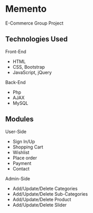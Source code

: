 # Memento
E-Commerce Group Project

## Technologies Used
Front-End
- HTML
- CSS, Bootstrap
- JavaScript, jQuery

Back-End
- Php
- AJAX
- MySQL

## Modules

User-Side
- Sign In/Up
- Shopping Cart
- Wishlist
- Place order
- Payment
- Contact

Admin-Side
- Add/Update/Delete Categories
- Add/Update/Delete Sub-Categories
- Add/Update/Delete Product
- Add/Update/Delete Slider
